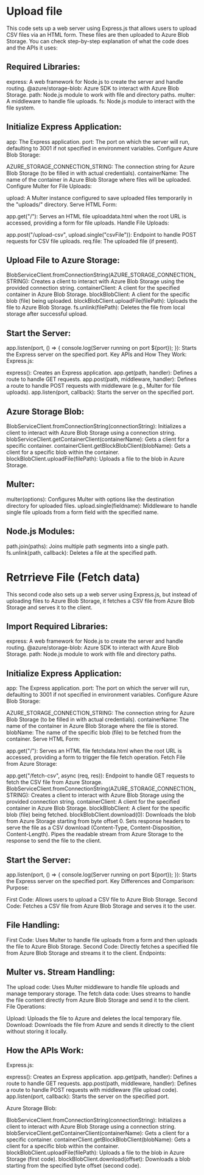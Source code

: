 
# Upload file

This code sets up a web server using Express.js that allows users to upload CSV files via an HTML form. These files are then uploaded to Azure Blob Storage. You can check step-by-step explanation of what the code does and the APIs it uses:

## Required Libraries:

express: A web framework for Node.js to create the server and handle routing.
@azure/storage-blob: Azure SDK to interact with Azure Blob Storage.
path: Node.js module to work with file and directory paths.
multer: A middleware to handle file uploads.
fs: Node.js module to interact with the file system.

## Initialize Express Application:

app: The Express application.
port: The port on which the server will run, defaulting to 3001 if not specified in environment variables.
Configure Azure Blob Storage:

AZURE_STORAGE_CONNECTION_STRING: The connection string for Azure Blob Storage (to be filled in with actual credentials).
containerName: The name of the container in Azure Blob Storage where files will be uploaded.
Configure Multer for File Uploads:

upload: A Multer instance configured to save uploaded files temporarily in the "uploads/" directory.
Serve HTML Form:

app.get("/"): Serves an HTML file uploaddata.html when the root URL is accessed, providing a form for file uploads.
Handle File Uploads:

app.post("/upload-csv", upload.single("csvFile")): Endpoint to handle POST requests for CSV file uploads.
req.file: The uploaded file (if present).

## Upload File to Azure Storage:

BlobServiceClient.fromConnectionString(AZURE_STORAGE_CONNECTION_STRING): Creates a client to interact with Azure Blob Storage using the provided connection string.
containerClient: A client for the specified container in Azure Blob Storage.
blockBlobClient: A client for the specific blob (file) being uploaded.
blockBlobClient.uploadFile(filePath): Uploads the file to Azure Blob Storage.
fs.unlink(filePath): Deletes the file from local storage after successful upload.

## Start the Server:

app.listen(port, () => { console.log(Server running on port ${port}); }): Starts the Express server on the specified port.
Key APIs and How They Work:
Express.js:

express(): Creates an Express application.
app.get(path, handler): Defines a route to handle GET requests.
app.post(path, middleware, handler): Defines a route to handle POST requests with middleware (e.g., Multer for file uploads).
app.listen(port, callback): Starts the server on the specified port.

## Azure Storage Blob:

BlobServiceClient.fromConnectionString(connectionString): Initializes a client to interact with Azure Blob Storage using a connection string.
blobServiceClient.getContainerClient(containerName): Gets a client for a specific container.
containerClient.getBlockBlobClient(blobName): Gets a client for a specific blob within the container.
blockBlobClient.uploadFile(filePath): Uploads a file to the blob in Azure Storage.

## Multer:

multer(options): Configures Multer with options like the destination directory for uploaded files.
upload.single(fieldname): Middleware to handle single file uploads from a form field with the specified name.

## Node.js Modules:

path.join(paths): Joins multiple path segments into a single path.
fs.unlink(path, callback): Deletes a file at the specified path.

# Retrrieve File (Fetch data)

This second code also sets up a web server using Express.js, but instead of uploading files to Azure Blob Storage, it fetches a CSV file from Azure Blob Storage and serves it to the client.

## Import Required Libraries:

express: A web framework for Node.js to create the server and handle routing.
@azure/storage-blob: Azure SDK to interact with Azure Blob Storage.
path: Node.js module to work with file and directory paths.

## Initialize Express Application:

app: The Express application.
port: The port on which the server will run, defaulting to 3001 if not specified in environment variables.
Configure Azure Blob Storage:

AZURE_STORAGE_CONNECTION_STRING: The connection string for Azure Blob Storage (to be filled in with actual credentials).
containerName: The name of the container in Azure Blob Storage where the file is stored.
blobName: The name of the specific blob (file) to be fetched from the container.
Serve HTML Form:

app.get("/"): Serves an HTML file fetchdata.html when the root URL is accessed, providing a form to trigger the file fetch operation.
Fetch File from Azure Storage:

app.get("/fetch-csv", async (req, res)): Endpoint to handle GET requests to fetch the CSV file from Azure Storage.
BlobServiceClient.fromConnectionString(AZURE_STORAGE_CONNECTION_STRING): Creates a client to interact with Azure Blob Storage using the provided connection string.
containerClient: A client for the specified container in Azure Blob Storage.
blockBlobClient: A client for the specific blob (file) being fetched.
blockBlobClient.download(0): Downloads the blob from Azure Storage starting from byte offset 0.
Sets response headers to serve the file as a CSV download (Content-Type, Content-Disposition, Content-Length).
Pipes the readable stream from Azure Storage to the response to send the file to the client.

## Start the Server:

app.listen(port, () => { console.log(Server running on port ${port}); }): Starts the Express server on the specified port.
Key Differences and Comparison:
Purpose:

First Code: Allows users to upload a CSV file to Azure Blob Storage.
Second Code: Fetches a CSV file from Azure Blob Storage and serves it to the user.

## File Handling:

First Code: Uses Multer to handle file uploads from a form and then uploads the file to Azure Blob Storage.
Second Code: Directly fetches a specified file from Azure Blob Storage and streams it to the client.
Endpoints:

## Multer vs. Stream Handling:

The upload code: Uses Multer middleware to handle file uploads and manage temporary storage.
The fetch data code: Uses streams to handle the file content directly from Azure Blob Storage and send it to the client.
File Operations:

Upload: Uploads the file to Azure and deletes the local temporary file.
Download: Downloads the file from Azure and sends it directly to the client without storing it locally.

## How the APIs Work:

Express.js:

express(): Creates an Express application.
app.get(path, handler): Defines a route to handle GET requests.
app.post(path, middleware, handler): Defines a route to handle POST requests with middleware (file upload code).
app.listen(port, callback): Starts the server on the specified port.

Azure Storage Blob:

BlobServiceClient.fromConnectionString(connectionString): Initializes a client to interact with Azure Blob Storage using a connection string.
blobServiceClient.getContainerClient(containerName): Gets a client for a specific container.
containerClient.getBlockBlobClient(blobName): Gets a client for a specific blob within the container.
blockBlobClient.uploadFile(filePath): Uploads a file to the blob in Azure Storage (first code).
blockBlobClient.download(offset): Downloads a blob starting from the specified byte offset (second code).









